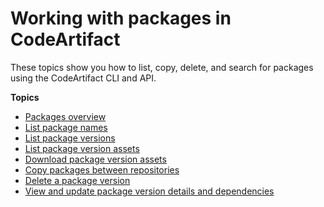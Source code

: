 # Working with packages in CodeArtifact<a name="packages"></a>

These topics show you how to list, copy, delete, and search for packages using the CodeArtifact CLI and API\.

**Topics**
+ [Packages overview](packages-overview.md)
+ [List package names](list-packages.md)
+ [List package versions](list-packages-versions.md)
+ [List package version assets](list-assets.md)
+ [Download package version assets](download-assets.md)
+ [Copy packages between repositories](copy-package.md)
+ [Delete a package version](delete-package.md)
+ [View and update package version details and dependencies](describe-package-version.md)